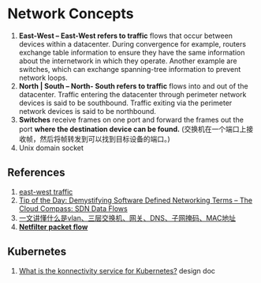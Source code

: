 # Network Concepts

1. **East-West – East-West refers to traffic** flows that occur between devices within a datacenter. During convergence for example, routers exchange table information to ensure they have the same information about the internetwork in which they operate. Another example are switches, which can exchange spanning-tree information to prevent network loops.
2. **North | South – North- South refers to traffic** flows into and out of the datacenter. Traffic entering the datacenter through perimeter network devices is said to be southbound. Traffic exiting via the perimeter network devices is said to be northbound.
3. **Switches** receive frames on one port and forward the frames out the port **where the destination device can be found.** (交换机在一个端口上接收帧，然后将帧转发到可以找到目标设备的端口。)
4. Unix domain socket


## References
1. [east-west traffic](https://searchnetworking.techtarget.com/definition/east-west-traffic)
2. [Tip of the Day: Demystifying Software Defined Networking Terms – The Cloud Compass: SDN Data Flows](https://blogs.technet.microsoft.com/tip_of_the_day/2016/06/29/tip-of-the-day-demystifying-software-defined-networking-terms-the-cloud-compass-sdn-data-flows/)
3. [一文讲懂什么是vlan、三层交换机、网关、DNS、子网掩码、MAC地址](https://mp.weixin.qq.com/s?__biz=MzAxNTcyNzAyOQ==&mid=2650962162&idx=1&sn=b1f2e8ea0ef20d93727b2d963dbaac0b&chksm=80097828b77ef13e2e29653b062ff59606981dfa48e0b5738786f26fca3acd586afe754d1f2e&scene=126&sessionid=1595496352&key=21e9f95ec34ef562d10efb31b24f6e00e68c119dafc8fcc1eaea05775e53e0315510edbc94a6f4ff961ae616543e76118ce248c117c03539499bc8dcf0e4d52bfe50aa54ccf37737f0456c0da55466ba&ascene=1&uin=MTgyNzM2NTQxOA%3D%3D&devicetype=Windows+10+x64&version=62090529&lang=zh_CN&exportkey=A5TbMuEOJ6dMQrhGC8F6Dc8%3D&pass_ticket=Z2mMKM1ytUq4iz3rawCJV%2B5wZplO0Qd%2B7ey3sZ3uATqp4bYzUonTaxSdepNDeGt1)
4. [**Netfilter packet flow**](https://upload.wikimedia.org/wikipedia/commons/3/37/Netfilter-packet-flow.svg)


## Kubernetes
1. [What is the konnectivity service for Kubernetes?](https://github.com/kubernetes/enhancements/blob/master/keps/sig-api-machinery/20190226-network-proxy.md) design doc